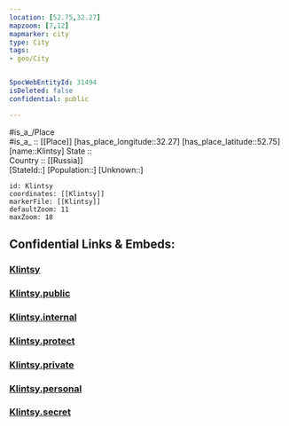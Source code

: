 ```yaml
---
location: [52.75,32.27] 
mapzoom: [7,12] 
mapmarker: city 
type: City
tags:
- geo/City


SpocWebEntityId: 31494
isDeleted: false
confidential: public

---
```

#is_a_/Place  
#is_a_ :: [[Place]] 
[has_place_longitude::32.27] 
[has_place_latitude::52.75] 
[name::Klintsy] 
State ::  
Country :: [[Russia]]  
[StateId::] 
[Population::] 
[Unknown::] 


```leaflet
id: Klintsy
coordinates: [[Klintsy]] 
markerFile: [[Klintsy]] 
defaultZoom: 11 
maxZoom: 18
```


## Confidential Links & Embeds: 

### [Klintsy](/_Standards/Earth/Continent/Europe/Europe~East/Russia/Russia~Central/Bryansk_Oblast/City/Klintsy.md) 

### [Klintsy.public](/_public/Earth/Continent/Europe/Europe~East/Russia/Russia~Central/Bryansk_Oblast/City/Klintsy.public.md) 

### [Klintsy.internal](/_internal/Earth/Continent/Europe/Europe~East/Russia/Russia~Central/Bryansk_Oblast/City/Klintsy.internal.md) 

### [Klintsy.protect](/_protect/Earth/Continent/Europe/Europe~East/Russia/Russia~Central/Bryansk_Oblast/City/Klintsy.protect.md) 

### [Klintsy.private](/_private/Earth/Continent/Europe/Europe~East/Russia/Russia~Central/Bryansk_Oblast/City/Klintsy.private.md) 

### [Klintsy.personal](/_personal/Earth/Continent/Europe/Europe~East/Russia/Russia~Central/Bryansk_Oblast/City/Klintsy.personal.md) 

### [Klintsy.secret](/_secret/Earth/Continent/Europe/Europe~East/Russia/Russia~Central/Bryansk_Oblast/City/Klintsy.secret.md)

